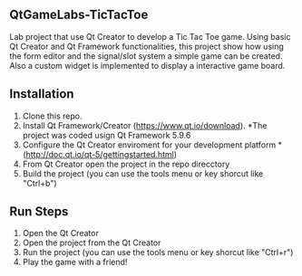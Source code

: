 ## QtGameLabs-TicTacToe
Lab project that use Qt Creator to develop a Tic Tac Toe game.
Using basic Qt Creator and Qt Framework functionalities, this project show how using the form editor and the signal/slot system a simple game can be created. Also a custom widget is implemented to display a interactive game board.

## Installation

1. Clone this repo.
2. Install Qt Framework/Creator (https://www.qt.io/download).
    *The project was coded usign Qt Framework 5.9.6
3. Configure the Qt Creator enviroment for your development platform
    *(http://doc.qt.io/qt-5/gettingstarted.html)
4. From Qt Creator open the project in the repo direcctory 
5. Build the project (you can use the tools menu or key shorcut like "Ctrl+b")

## Run Steps

1. Open the Qt Creator
2. Open the project from the Qt Creator
3. Run the project (you can use the tools menu or key shorcut like "Ctrl+r")
4. Play the game with a friend!